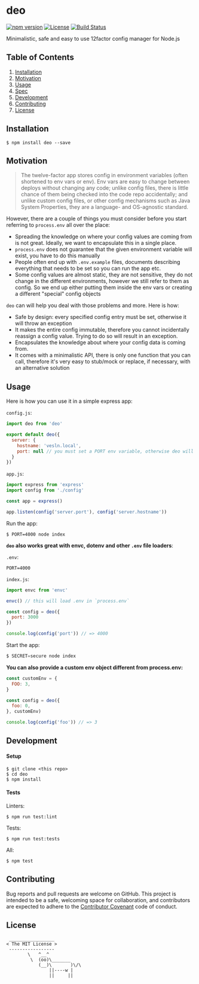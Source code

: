 # deo

[![npm version](https://img.shields.io/npm/v/deo.svg)](https://www.npmjs.com/package/deo) [![License](https://img.shields.io/npm/l/deo.svg)](https://www.npmjs.com/package/deo) [![Build Status](https://travis-ci.org/vesln/deo.svg)](https://travis-ci.org/vesln/deo)

Minimalistic, safe and easy to use 12factor config manager for Node.js

## Table of Contents

  1. [Installation](#installation)
  1. [Motivation](#motivation)
  1. [Usage](#usage)
  1. [Spec](#spec)
  1. [Development](#development)
  1. [Contributing](#contributing)
  1. [License](#license)

## Installation

```
$ npm install deo --save
```

## Motivation

> The twelve-factor app stores config in environment variables (often shortened
> to env vars or env). Env vars are easy to change between deploys without
> changing any code; unlike config files, there is little chance of them being
> checked into the code repo accidentally; and unlike custom config files, or
> other config mechanisms such as Java System Properties, they are a language-
> and OS-agnostic standard.

However, there are a couple of things you must consider before you start
referring to `process.env` all over the place:

- Spreading the knowledge on where your config values are coming from is not great. Ideally, we want to encapsulate this in a single place.
- `process.env` does not guarantee that the given environment variable will exist, you have to do this manually
- People often end up with `.env.example` files, documents describing everything
  that needs to be set so you can run the app etc.
- Some config values are almost static, they are not sensitive, they do not change
  in the different environments, however we still refer to them as config. So we
  end up either putting them inside the env vars or creating a different "special" config objects

`deo` can will help you deal with those problems and more. Here is how:

- Safe by design: every specified config entry must be set, otherwise it will
  throw an exception
- It makes the entire config immutable, therefore you cannot incidentally
  reassign a config value. Trying to do so will result in an exception.
- Encapsulates the knowledge about where your config data is coming from.
- It comes with a minimalistic API, there is only one function that you can
  call, therefore it's very easy to stub/mock or replace, if necessary, with an alternative solution

## Usage

Here is how you can use it in a simple express app:

`config.js`:

```js
import deo from 'deo'

export default deo({
  server: {
    hostname: 'vesln.local',
    port: null // you must set a PORT env variable, otherwise deo will throw
  }
})
```

`app.js`:

```js
import express from 'express'
import config from './config'

const app = express()

app.listen(config('server.port'), config('server.hostname'))
```

Run the app:

```shell
$ PORT=4000 node index
```

**`deo` also works great with envc, dotenv and other `.env` file loaders**:

`.env`:

```shell
PORT=4000
```

`index.js`:

```js
import envc from 'envc'

envc() // this will load .env in `process.env`

const config = deo({
  port: 3000
})

console.log(config('port')) // => 4000
```

Start the app:

```js
$ SECRET=secure node index
```

**You can also provide a custom env object different from process.env:**

```js
const customEnv = {
  FOO: 3,
}

const config = deo({
  foo: 0,
}, customEnv)

console.log(config('foo')) // => 3
```

## Development

#### Setup

```shell
$ git clone <this repo>
$ cd deo
$ npm install
```

#### Tests

Linters:

```shell
$ npm run test:lint
```

Tests:

```shell
$ npm run test:tests
```

All:

```shell
$ npm test
```

## Contributing

Bug reports and pull requests are welcome on GitHub. This project is intended to be a
safe, welcoming space for collaboration, and contributors are expected to adhere
to the [Contributor Covenant](http://contributor-covenant.org/) code of conduct.

## License

```
 _________________
< The MIT License >
 -----------------
        \   ^__^
         \  (oo)\_______
            (__)\       )\/\
                ||----w |
                ||     ||
```
